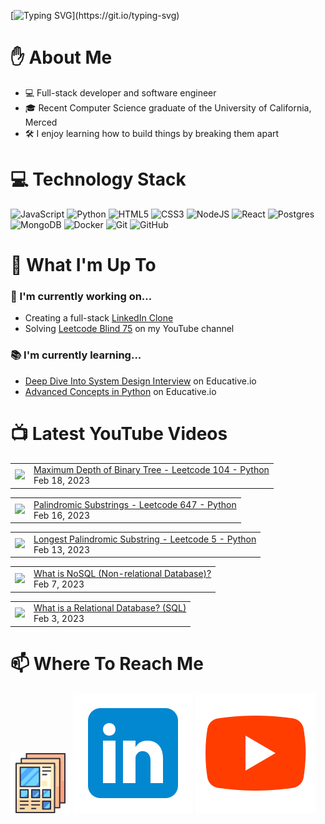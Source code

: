 [![Typing SVG](https://readme-typing-svg.herokuapp.com?font=Fira+Code&pause=1000&color=16C300&width=435&lines=%F0%9F%91%8B+Hi+there!+I'm+Ryo.)](https://git.io/typing-svg)

# :raised_hand: About Me
* 💻 Full-stack developer and software engineer
* 🎓 Recent Computer Science graduate of the University of California, Merced
* 🛠️ I enjoy learning how to build things by breaking them apart

# 💻 Technology Stack
![JavaScript](https://img.shields.io/badge/javascript-%23323330.svg?style=for-the-badge&logo=javascript&logoColor=%23F7DF1E)
![Python](https://img.shields.io/badge/python-3670A0?style=for-the-badge&logo=python&logoColor=ffdd54)
![HTML5](https://img.shields.io/badge/html5-%23E34F26.svg?style=for-the-badge&logo=html5&logoColor=white)
![CSS3](https://img.shields.io/badge/css3-%231572B6.svg?style=for-the-badge&logo=css3&logoColor=white)
![NodeJS](https://img.shields.io/badge/node.js-6DA55F?style=for-the-badge&logo=node.js&logoColor=white)
![React](https://img.shields.io/badge/react-%2320232a.svg?style=for-the-badge&logo=react&logoColor=%2361DAFB)
![Postgres](https://img.shields.io/badge/postgres-%23316192.svg?style=for-the-badge&logo=postgresql&logoColor=white)
![MongoDB](https://img.shields.io/badge/MongoDB-%234ea94b.svg?style=for-the-badge&logo=mongodb&logoColor=white)
![Docker](https://img.shields.io/badge/docker-%230db7ed.svg?style=for-the-badge&logo=docker&logoColor=white)
![Git](https://img.shields.io/badge/git-%23F05033.svg?style=for-the-badge&logo=git&logoColor=white)
![GitHub](https://img.shields.io/badge/github-%23121011.svg?style=for-the-badge&logo=github&logoColor=white)

# :telescope: What I'm Up To
### :wrench: I'm currently working on...
* Creating a full-stack <a href="https://github.com/ryowright/LinkedIn-Clone" target="_blank" rel="noopener noreferrer">LinkedIn Clone</a>
* Solving <a href="https://www.youtube.com/playlist?list=PLON94Wn6Xl0EbvchLmiifLGOiQ2TP0dcr" target="_blank" rel="noopener noreferrer">Leetcode Blind 75</a> on my YouTube channel
### :books: I'm currently learning...
* <a href="https://www.educative.io/path/deep-dive-into-system-design-interview" target="_blank" rel="noopener noreferrer">Deep Dive Into System Design Interview</a> on Educative.io
* <a href="https://www.educative.io/module/advanced-concepts-in-python" target="_blank" rel="noopener noreferrer">Advanced Concepts in Python</a> on Educative.io

# 📺 Latest YouTube Videos
<!-- BLOG-POST-LIST:START --><table><tr><td><a href="https://www.youtube.com/watch?v=ioHWOb8njDo"><img width="140px" src="https://i.ytimg.com/vi/ioHWOb8njDo/mqdefault.jpg"></a></td>
<td><a href="https://www.youtube.com/watch?v=ioHWOb8njDo">Maximum Depth of Binary Tree - Leetcode 104 - Python</a><br/>Feb 18, 2023</td></tr></table>
<table><tr><td><a href="https://www.youtube.com/watch?v=yzfpdUs4Yk0"><img width="140px" src="https://i.ytimg.com/vi/yzfpdUs4Yk0/mqdefault.jpg"></a></td>
<td><a href="https://www.youtube.com/watch?v=yzfpdUs4Yk0">Palindromic Substrings - Leetcode 647 - Python</a><br/>Feb 16, 2023</td></tr></table>
<table><tr><td><a href="https://www.youtube.com/watch?v=EXBgSRhPkNU"><img width="140px" src="https://i.ytimg.com/vi/EXBgSRhPkNU/mqdefault.jpg"></a></td>
<td><a href="https://www.youtube.com/watch?v=EXBgSRhPkNU">Longest Palindromic Substring - Leetcode 5 - Python</a><br/>Feb 13, 2023</td></tr></table>
<table><tr><td><a href="https://www.youtube.com/watch?v=6JuFd2AOoxk"><img width="140px" src="https://i.ytimg.com/vi/6JuFd2AOoxk/mqdefault.jpg"></a></td>
<td><a href="https://www.youtube.com/watch?v=6JuFd2AOoxk">What is NoSQL &lpar;Non-relational Database&rpar;?</a><br/>Feb 7, 2023</td></tr></table>
<table><tr><td><a href="https://www.youtube.com/watch?v=1xmWkMSUZZM"><img width="140px" src="https://i.ytimg.com/vi/1xmWkMSUZZM/mqdefault.jpg"></a></td>
<td><a href="https://www.youtube.com/watch?v=1xmWkMSUZZM">What is a Relational Database? &lpar;SQL&rpar;</a><br/>Feb 3, 2023</td></tr></table>
<!-- BLOG-POST-LIST:END -->

# 📫 Where To Reach Me
![]()<a href="https://ryowright.github.io/MyPortfolio/" target="_blank" rel="noopener noreferrer"><img src="./portfolioicon.png" alt="Portfolio Icon"></a>
![]()<a href="https://www.linkedin.com/in/ryo-wright/" target="_blank" rel="noopener noreferrer"><img src="./linkedinicon.svg" alt="LinkeIn Icon"></a>
![]()<a href="https://www.youtube.com/@SWEwithRyo" target="_blank" rel="noopener noreferrer"><img src="./youtubeicon.svg" alt="YouTube Icon"></a>
